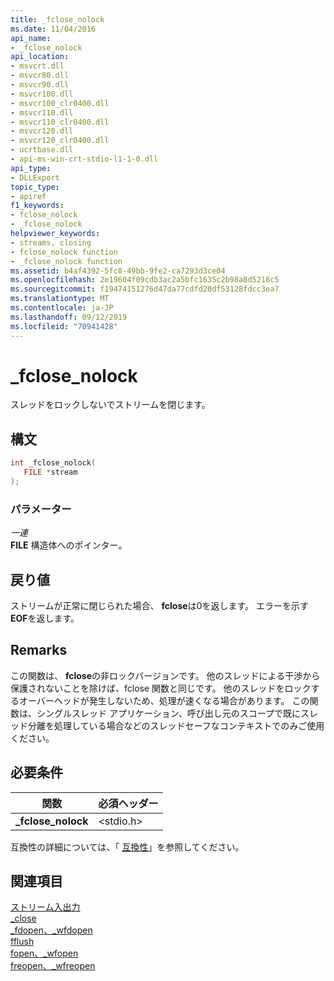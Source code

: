 ```yaml
---
title: _fclose_nolock
ms.date: 11/04/2016
api_name:
- _fclose_nolock
api_location:
- msvcrt.dll
- msvcr80.dll
- msvcr90.dll
- msvcr100.dll
- msvcr100_clr0400.dll
- msvcr110.dll
- msvcr110_clr0400.dll
- msvcr120.dll
- msvcr120_clr0400.dll
- ucrtbase.dll
- api-ms-win-crt-stdio-l1-1-0.dll
api_type:
- DLLExport
topic_type:
- apiref
f1_keywords:
- fclose_nolock
- _fclose_nolock
helpviewer_keywords:
- streams, closing
- fclose_nolock function
- _fclose_nolock function
ms.assetid: b4af4392-5fc8-49bb-9fe2-ca7293d3ce04
ms.openlocfilehash: 2e19604f09cdb3ac2a5bfc1635c2b98a8d5218c5
ms.sourcegitcommit: f19474151276d47da77cdfd20df53128fdcc3ea7
ms.translationtype: MT
ms.contentlocale: ja-JP
ms.lasthandoff: 09/12/2019
ms.locfileid: "70941428"
---
```

# <a name="_fclose_nolock"></a>_fclose_nolock

スレッドをロックしないでストリームを閉じます。

## <a name="syntax"></a>構文

```C
int _fclose_nolock(
   FILE *stream
);
```

### <a name="parameters"></a>パラメーター

*一連*<br/>
**FILE** 構造体へのポインター。

## <a name="return-value"></a>戻り値

ストリームが正常に閉じられた場合、 **fclose**は0を返します。 エラーを示す**EOF**を返します。

## <a name="remarks"></a>Remarks

この関数は、 **fclose**の非ロックバージョンです。 他のスレッドによる干渉から保護されないことを除けば、fclose 関数と同じです。 他のスレッドをロックするオーバーヘッドが発生しないため、処理が速くなる場合があります。 この関数は、シングルスレッド アプリケーション、呼び出し元のスコープで既にスレッド分離を処理している場合などのスレッドセーフなコンテキストでのみご使用ください。

## <a name="requirements"></a>必要条件

|関数|必須ヘッダー|
|--------------|---------------------|
|**_fclose_nolock**|\<stdio.h>|

互換性の詳細については、「 [互換性](../../c-runtime-library/compatibility.md)」を参照してください。

## <a name="see-also"></a>関連項目

[ストリーム入出力](../../c-runtime-library/stream-i-o.md)<br/>
[_close](close.md)<br/>
[_fdopen、_wfdopen](fdopen-wfdopen.md)<br/>
[fflush](fflush.md)<br/>
[fopen、_wfopen](fopen-wfopen.md)<br/>
[freopen、_wfreopen](freopen-wfreopen.md)<br/>
